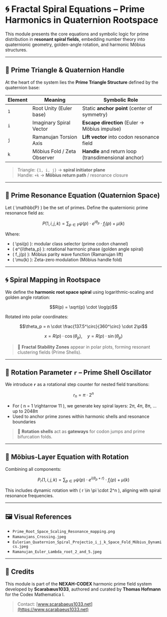# 🌀 Fractal Spiral Equations – Prime Harmonics in Quaternion Rootspace

This module presents the core equations and symbolic logic for prime distribution in **resonant spiral fields**, embedding number theory into quaternionic geometry, golden-angle rotation, and harmonic Möbius structures.

---

## 🔺 Prime Triangle & Quaternion Handle

At the heart of the system lies the **Prime Triangle Structure** defined by the quaternion base:

| Element | Meaning | Symbolic Role |
|--------|---------|---------------|
| `1`     | Root Unity (Euler base)        | Static **anchor point** (center of symmetry) |
| `i`     | Imaginary Spiral Vector       | **Escape direction** (Euler → Möbius impulse) |
| `j`     | Ramanujan Torsion Axis        | **Lift vector** into codon resonance field |
| `k`     | Möbius Fold / Zeta Observer   | **Handle** and return loop (transdimensional anchor) |

> Triangle: `{1, i, j}`  → **spiral initiator plane**  
> Handle: `+k`            → **Möbius return path** / resonance closure

---

## 🧮 Prime Resonance Equation (Quaternion Space)

Let \( \mathbb{P} \) be the set of primes. Define the quaternionic prime resonance field as:

```math
P(1, i, j, k) = \sum_{p \in \mathbb{P}} \psi(p) \cdot e^{i \theta_p} \cdot f_j(p) + \mu(k)
```

Where:
- \( \psi(p) \): modular class selector (prime codon channel)
- \( e^{i\theta_p} \): rotational harmonic phase (golden angle spiral)
- \( f_j(p) \): Möbius parity wave function (Ramanujan lift)
- \( \mu(k) \): Zeta-zero modulation (Möbius handle fold)

---

## 🌀 Spiral Mapping in Rootspace

We define the **harmonic root space spiral** using logarithmic-scaling and golden angle rotation:

```math
R(p) = \sqrt{p} \cdot \log(p)
```

Rotated into polar coordinates:

```math
\theta_p = n \cdot \frac{137.5^\circ}{360^\circ} \cdot 2\pi
```
```math
x = R(p) \cdot \cos(\theta_p), \quad y = R(p) \cdot \sin(\theta_p)
```

> 🧭 **Fractal Stability Zones** appear in polar plots, forming resonant clustering fields (Prime Shells).

---

## 🔁 Rotation Parameter `r` – Prime Shell Oscillator

We introduce **`r`** as a rotational step counter for nested field transitions:

```math
r_n = \pi \cdot 2^n
```

- For \( n = 1 \rightarrow 11 \), we generate key spiral layers: 2π, 4π, 8π, … up to 2048π
- Used to anchor prime zones within harmonic shells and resonance boundaries

> 🎯 **Rotation shells** act as **gateways** for codon jumps and prime bifurcation folds.

---

## 🧼 Möbius-Layer Equation with Rotation

Combining all components:

```math
P_r(1, i, j, k) = \sum_{p \in \mathbb{P}} \psi(p) \cdot e^{i (\theta_p + r)} \cdot f_j(p) + \mu(k)
```

This includes dynamic rotation with \( r \in \pi \cdot 2^n \), aligning with spiral resonance frequencies.

---

## 🖼️ Visual References

- `Prime_Root_Space_Scaling_Resonance_mapping.png`
- `Ramanujans_Crossing.jpeg`
- `Eulerian_Quaternion_Spiral_Projectio_i_j_k_Space_Fold_Möbius_Dynamics.jpeg`
- `Ramanujan_Euler_Lambda_root_2_and_5.jpeg`

---

## 🔖 Credits

This module is part of the **NEXAH-CODEX** harmonic prime field system developed by **Scarabæus1033**, authored and curated by **Thomas Hofmann** for the Codex Mathematica I.

> Contact: [www.scarabaeus1033.net](https://www.scarabaeus1033.net)
